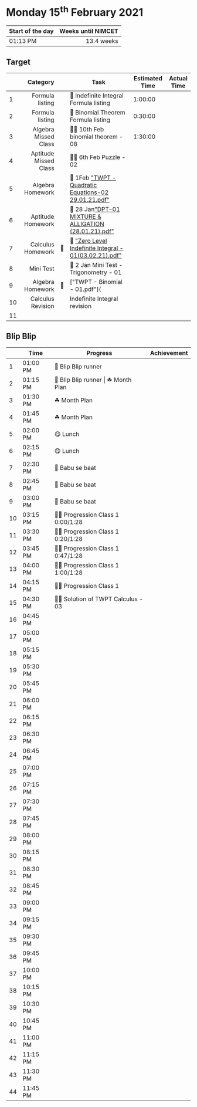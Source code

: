 # Monday 15<sup>th</sup> February 2021

| Start of the day | Weeks until NIMCET |
| ---------------- | -----------------: |
| 01:13 PM | 13.4 weeks |

## Target
|  |Category|      |Task| Estimated Time | Actual Time |
| - | -: | - | - | - | - |
| 1 |   Formula listing   |      |   📃 Indefinite Integral Formula listing   |   1:00:00   |                 |
| 2 |   Formula listing   |      |   📃 Binomial Theorem Formula listing   |   0:30:00   |      |
| 3 |   Algebra Missed Class   |     |   👨‍🏫 10th Feb binomial theorem - 08   |   1:30:00   |     |
| 4 |   Aptitude Missed Class   |     |   👨‍🏫 6th Feb Puzzle - 02   |      |     |
| 5 |   Algebra Homework   |     |   📒 1Feb ["TWPT -Quadratic Equations-02 29.01.21.pdf"](https://live.impetusgurukul.com/?route=item/descriptivetest&file=aHR0cDovL3RyLWF0dGFjaG1lbnRzLnMzLWFwLXNvdXRoZWFzdC0xLmFtYXpvbmF3cy5jb20vQVMvMjIzZDMyL3F1ZS8wMjU4N2NhNmRjMzcwLVRXUFQgLSBRdWFkcmF0aWMgRXF1YXRpb25zLTAyIDI5LjAxLjIxLnBkZg==)   |      |     |
| 6 |   Aptitude Homework   |     |   📒 28 Jan["DPT-01 MIXTURE & ALLIGATION (28.01.21).pdf"](https://live.impetusgurukul.com/?route=item/descriptivetest&file=aHR0cDovL3RyLWF0dGFjaG1lbnRzLnMzLWFwLXNvdXRoZWFzdC0xLmFtYXpvbmF3cy5jb20vQVMvMjIzZDMyL3F1ZS8wMjU4NzRkZmM0OGMzLURQVC0wMSBNSVhUVVJFICYgQUxMSUdBVElPTiAoMjguMDEuMjEpLnBkZg==)   |      |     |
| 7 |   Calculus Homework   |   🔼   |   📒 ["Zero Level Indefinite Integral - 01(03.02.21).pdf"](https://live.impetusgurukul.com/?route=item/descriptivetest&file=aHR0cDovL3RyLWF0dGFjaG1lbnRzLnMzLWFwLXNvdXRoZWFzdC0xLmFtYXpvbmF3cy5jb20vQVMvMjIzZDMyL3F1ZS8wMjU4YTRiY2Y4MjFkLVplcm8gTGV2ZWwgSW5kZWZpbml0ZSBJbnRlZ3JhbCAtIDAxKDAzLjAyLjIxKS5wZGY=)   |      |     |
| 8 |   Mini Test   |     |   🧪 2 Jan Mini Test - Trigonometry - 01   |      |     |
| 9 |   Algebra Homework   |   🔼   |   ["TWPT - Binomial - 01.pdf"](   |      |     |
| 10 |   Calculus Revision   |     |   Indefinite Integral revision   |      |     |
| 11 |      |     |      |      |     |


## Blip Blip

| |Time|Progress| Achievement   |
| - | - | - | - |
| 1 | 01:00 PM | 📃 Blip Blip runner | |
| 2 | 01:15 PM | 📃 Blip Blip runner \| ☘ Month Plan | |
| 3 | 01:30 PM | ☘ Month Plan | |
| 4 | 01:45 PM | ☘ Month Plan | |
| 5 | 02:00 PM | 😋 Lunch | |
| 6 | 02:15 PM | 😋 Lunch | |
| 7 | 02:30 PM | 💛 Babu se baat | |
| 8 | 02:45 PM | 💛 Babu se baat | |
| 9 | 03:00 PM | 💛 Babu se baat | |
| 10 | 03:15 PM | 👨‍🏫 Progression Class 1 0:00/1:28 | |
| 11 | 03:30 PM | 👨‍🏫 Progression Class 1 0:20/1:28 | |
| 12 | 03:45 PM | 👨‍🏫 Progression Class 1 0:47/1:28 | |
| 13 | 04:00 PM | 👨‍🏫 Progression Class 1 1:00/1:28 | |
| 14 | 04:15 PM | 👨‍🏫 Progression Class 1 | |
| 15 | 04:30 PM | 👨‍🏫 Solution of TWPT Calculus - 03 | |
| 16 | 04:45 PM | | |
| 17 | 05:00 PM | | |
| 18 | 05:15 PM | | |
| 19 | 05:30 PM | | |
| 20 | 05:45 PM | | |
| 21 | 06:00 PM | | |
| 22 | 06:15 PM | | |
| 23 | 06:30 PM | | |
| 24 | 06:45 PM | | |
| 25 | 07:00 PM | | |
| 26 | 07:15 PM | | |
| 27 | 07:30 PM | | |
| 28 | 07:45 PM | | |
| 29 | 08:00 PM | | |
| 30 | 08:15 PM | | |
| 31 | 08:30 PM | | |
| 32 | 08:45 PM | | |
| 33 | 09:00 PM | | |
| 34 | 09:15 PM | | |
| 35 | 09:30 PM | | |
| 36 | 09:45 PM | | |
| 37 | 10:00 PM | | |
| 38 | 10:15 PM | | |
| 39 | 10:30 PM | | |
| 40 | 10:45 PM | | |
| 41 | 11:00 PM | | |
| 42 | 11:15 PM | | |
| 43 | 11:30 PM | | |
| 44 | 11:45 PM | | |

